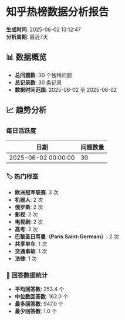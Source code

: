 
# 知乎热榜数据分析报告

**生成时间**: 2025-06-02 13:12:47  
**分析周期**: 最近7天

## 📊 数据概览

- **总问题数**: 30 个独特问题
- **总记录数**: 30 条记录
- **数据时间范围**: 2025-06-02 至 2025-06-02

## 📈 趋势分析

### 每日活跃度

| 日期 | 问题数量 |
|------|----------|
| 2025-06-02 00:00:00 | 30 |


### 🏷️ 热门标签

- **欧洲冠军联赛**: 3 次
- **机器人**: 2 次
- **俄罗斯**: 2 次
- **影视**: 2 次
- **电视剧**: 2 次
- **高考**: 2 次
- **巴黎圣日耳曼（Paris Saint-Germain）**: 2 次
- **共享单车**: 1 次
- **交通事故**: 1 次
- **法律**: 1 次


### 📝 回答数据统计

- **平均回答数**: 253.4 个
- **中位数回答数**: 162.0 个  
- **最多回答数**: 947.0 个
- **最少回答数**: 1.0 个
